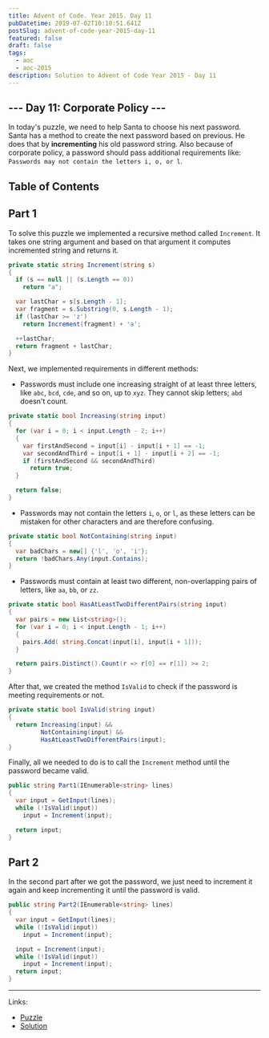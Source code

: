 ```yaml
---
title: Advent of Code. Year 2015. Day 11
pubDatetime: 2019-07-02T10:10:51.641Z
postSlug: advent-of-code-year-2015-day-11
featured: false
draft: false
tags:
  - aoc
  - aoc-2015
description: Solution to Advent of Code Year 2015 - Day 11
---
```


## --- Day 11: Corporate Policy ---

In today's puzzle, we need to help Santa to choose his next password. Santa has a method to create the next password based on previous. He does that by **incrementing** his old password string. Also because of corporate policy, a password should pass additional requirements like: `Passwords may not contain the letters i, o, or l`.

## Table of Contents

## Part 1

To solve this puzzle we implemented a recursive method called `Increment`. It takes one string argument and based on that argument it computes incremented string and returns it.

```csharp
private static string Increment(string s)
{
  if (s == null || (s.Length == 0))
    return "a";

  var lastChar = s[s.Length - 1];
  var fragment = s.Substring(0, s.Length - 1);
  if (lastChar >= 'z')
    return Increment(fragment) + 'a';

  ++lastChar;
  return fragment + lastChar;
}
```

Next, we implemented requirements in different methods:

- Passwords must include one increasing straight of at least three letters, like `abc`, `bcd`, `cde`, and so on, up to `xyz`. They cannot skip letters; `abd` doesn't count.

```csharp
private static bool Increasing(string input)
{
  for (var i = 0; i < input.Length - 2; i++)
  {
    var firstAndSecond = input[i] - input[i + 1] == -1;
    var secondAndThird = input[i + 1] - input[i + 2] == -1;
    if (firstAndSecond && secondAndThird)
      return true;
  }

  return false;
}
```

- Passwords may not contain the letters `i`, `o`, or `l`, as these letters can be mistaken for other characters and are therefore confusing.

```csharp
private static bool NotContaining(string input)
{
  var badChars = new[] {'l', 'o', 'i'};
  return !badChars.Any(input.Contains);
}
```

- Passwords must contain at least two different, non-overlapping pairs of letters, like `aa`, `bb`, or `zz`.

```csharp
private static bool HasAtLeastTwoDifferentPairs(string input)
{
  var pairs = new List<string>();
  for (var i = 0; i < input.Length - 1; i++)
  {
    pairs.Add( string.Concat(input[i], input[i + 1]));
  }

  return pairs.Distinct().Count(r => r[0] == r[1]) >= 2;
}
```

After that, we created the method `IsValid` to check if the password is meeting requirements or not.

```csharp
private static bool IsValid(string input)
{
  return Increasing(input) &&
         NotContaining(input) &&
         HasAtLeastTwoDifferentPairs(input);
}
```

Finally, all we needed to do is to call the `Increment` method until the password became valid.

```csharp
public string Part1(IEnumerable<string> lines)
{
  var input = GetInput(lines);
  while (!IsValid(input))
    input = Increment(input);

  return input;
}
```

## Part 2

In the second part after we got the password, we just need to increment it again and keep incrementing it until the password is valid.

```csharp
public string Part2(IEnumerable<string> lines)
{
  var input = GetInput(lines);
  while (!IsValid(input))
    input = Increment(input);

  input = Increment(input);
  while (!IsValid(input))
    input = Increment(input);
  return input;
}
```

---

Links:

- [Puzzle](https://adventofcode.com/2015/day/11)
- [Solution](https://github.com/PDmatrix/advent-of-code/tree/master/CSharp/Solutions/2015/11)

